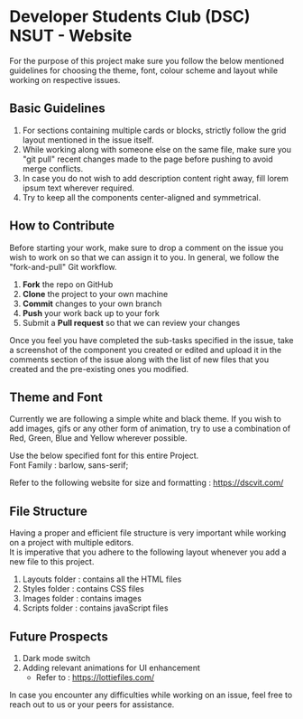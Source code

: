 # Developer Students Club (DSC) NSUT - Website

For the purpose of this project make sure you follow the below mentioned guidelines for choosing the theme, font, colour scheme and layout while working on respective issues.

## Basic Guidelines
 1. For sections containing multiple cards or blocks, strictly follow the grid layout mentioned in the issue itself.
 2. While working along with someone else on the same file, make sure you "git pull" recent changes made to the page before pushing to avoid merge conflicts.
 3. In case you do not wish to add description content right away, fill lorem ipsum text wherever required.
 4. Try to keep all the components center-aligned and symmetrical.


## How to Contribute 
Before starting your work, make sure to drop a comment on the issue you wish to work on so that we can assign it to you. In general, we follow the "fork-and-pull" Git workflow.

1. **Fork** the repo on GitHub
2. **Clone** the project to your own machine
3. **Commit** changes to your own branch
4. **Push** your work back up to your fork
5. Submit a **Pull request** so that we can review your changes

Once you feel you have completed the sub-tasks specified in the issue, take a screenshot of the component you created or edited and upload it in the comments section of the issue along with the list of new files that you created and the pre-existing ones you modified. 

## Theme and Font
Currently we are following a simple white and black theme.
If you wish to add images, gifs or any other form of animation, try to use a combination of Red, Green, Blue and Yellow wherever possible.

Use the below specified font for this entire Project.\
Font Family : barlow, sans-serif;

Refer to the following website for size and formatting : https://dscvit.com/


## File Structure
Having a proper and efficient file structure is very important while working on a project with multiple editors.\
It is imperative that you adhere to the following layout whenever you add a new file to this project.

1. Layouts folder : contains all the HTML files 
2. Styles folder : contains CSS files
3. Images folder : contains images
4. Scripts folder : contains javaScript files


## Future Prospects
1. Dark mode switch
2. Adding relevant animations for UI enhancement 
    - Refer to : https://lottiefiles.com/


In case you encounter any difficulties while working on an issue, feel free to reach out to us or your peers for assistance. 


